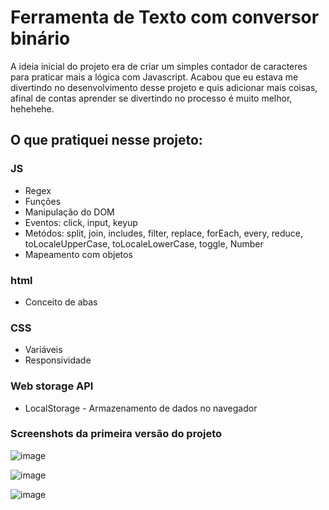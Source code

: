# Ferramenta de Texto com conversor binário
A ideia inicial do projeto era de criar um simples contador de caracteres para praticar mais a lógica com Javascript.
Acabou que eu estava me divertindo no desenvolvimento desse projeto e quis adicionar mais coisas, afinal de contas
aprender se divertindo no processo é muito melhor, hehehehe.


## O que pratiquei nesse projeto:
### JS

* Regex
* Funções
* Manipulação do DOM
* Eventos: click, input, keyup
* Metódos: split, join, includes, filter, replace, forEach, every, reduce, toLocaleUpperCase, toLocaleLowerCase, toggle, Number
* Mapeamento com objetos

### html
* Conceito de abas

### CSS
* Variáveis
* Responsividade

### Web storage API
* LocalStorage - Armazenamento de dados no navegador


### Screenshots da primeira versão do projeto

![image](https://ch3302files.storage.live.com/y4mZbyiLz1jru4Eyex8pE4ghOMTC_L5QxjljSJ3tqB5myHFkeVGUePSvR35BfnDv4RnvnHD2ZjOnP0LJnPJeiBtfC7S9EkK2VlQqJJLXjZYRlsqPZm9TbIvQgRRg8DyOKU-DiJu-ntpOx76Qk_U_lGDZJ0NkTh8lEijVLg0lSDtqcTN17f2DHutSpR5Ub0TJWUdLKp2ZCiowz_YcOHOGgVVEQ/binario.PNG?psid=1&width=878&height=581)

![image](https://ch3302files.storage.live.com/y4muYz4NA2Jx_Umu2s8pm7lK467NXVYqoh4Ye_XiKEOfekEWgDRZcZ3wCVD3e6zfTH7HXn7DhUUc7vFn2Bc9rm_osDiYGg2Dnlx9Qpz7l5cJNxi6WR5HbPn-gpOBH9SNBLAaXbhSL5HD_n4RAZtx_8AKgSk4F0q9SAQ1dj1ugwvXfxbUHWins9TnvHv_zULELnWb5KNCb3oUqBhUxjSWjKOMA/conversor-funcional.PNG?psid=1&width=1123&height=791)

![image](https://ch3302files.storage.live.com/y4mkvAeZCtVpj3-AnVfQTvDHP6-TnmX4NuJCjg5-OK7NnCC6wBvMK4U3IgT2fhC-59Ecg-g2COZ6ZofKKegOp_TSmhptt8fW-ry_ALQKi3UWQNlYZsBxqeLHyxBK7-t_dZK_3iFjrOcIzpoBA_iUDzwxc5uniwNlD_RkmgzxrWutWS--9aLp7hEwLi3cKw56msVK4649IjGZEkZ1auCS8lofw/contador.PNG?psid=1&width=878&height=628)
